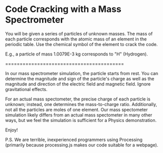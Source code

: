 Code Cracking with a Mass Spectrometer
========================================

You will be given a series of particles of unknown masses.
The mass of each particle corresponds with the atomic mass of an element in the periodic table.
Use the chemical symbol of the element to crack the code.

E.g., a particle of mass 1.0079E-3 kg corresponds to "H" (Hydrogen).

=========================================

In our mass spectrometer simulation, the particle starts from rest. 
You can determine the magnitude and sign of the particle's charge
as well as the magnitude and direction of the electric field and magnetic field.
Ignore gravitational effects.

For an actual mass spectometer, the precise charge of each particle is unknown;
instead, one determines the mass-to-charge ratio. Additionally, not all the particles
are moles of one element. Our mass spectometer simulation likely differs from an
actual mass spectometer in many other ways, but we feel the simulation is sufficient
for a Physics demonstration.

Enjoy!


P.S. We are terrible, inexperienced programmers using Processing 
(primarily because processing.js makes our code suitable for a webpage).
